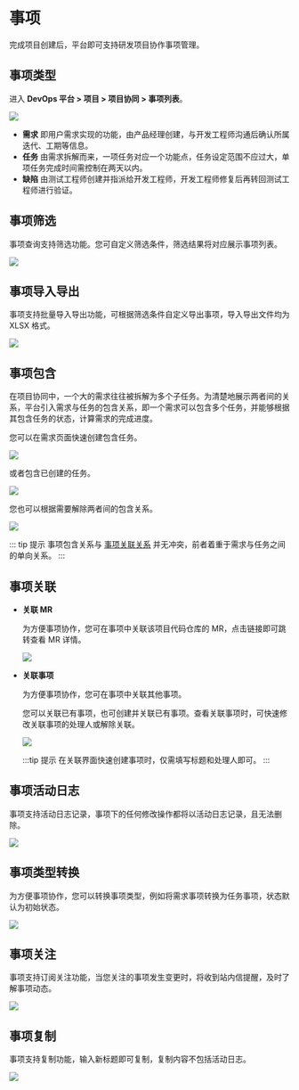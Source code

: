# 事项

完成项目创建后，平台即可支持研发项目协作事项管理。

## 事项类型

进入 **DevOps 平台 > 项目 > 项目协同 > 事项列表**。

![](http://terminus-paas.oss-cn-hangzhou.aliyuncs.com/paas-doc/2022/02/18/65298d9e-2e93-4fe6-ab0b-5178acd837d0.png)

- **需求**
  即用户需求实现的功能，由产品经理创建，与开发工程师沟通后确认所属迭代、工期等信息。
- **任务**
  由需求拆解而来，一项任务对应一个功能点，任务设定范围不应过大，单项任务完成时间需控制在两天以内。
- **缺陷**
  由测试工程师创建并指派给开发工程师，开发工程师修复后再转回测试工程师进行验证。

## 事项筛选

事项查询支持筛选功能。您可自定义筛选条件，筛选结果将对应展示事项列表。

![](http://terminus-paas.oss-cn-hangzhou.aliyuncs.com/paas-doc/2022/02/18/0c7f17c6-5d9f-4612-ab2e-a34432069699.png)

## 事项导入导出

事项支持批量导入导出功能，可根据筛选条件自定义导出事项，导入导出文件均为 XLSX 格式。

![](http://terminus-paas.oss-cn-hangzhou.aliyuncs.com/paas-doc/2022/02/18/d11df522-3e90-4ddb-a0f4-fe27f0c8294e.png)

## 事项包含

在项目协同中，一个大的需求往往被拆解为多个子任务。为清楚地展示两者间的关系，平台引入需求与任务的包含关系，即一个需求可以包含多个任务，并能够根据其包含任务的状态，计算需求的完成进度。

您可以在需求页面快速创建包含任务。

![](http://terminus-paas.oss-cn-hangzhou.aliyuncs.com/paas-doc/2022/04/19/dc6a5d93-1679-43c8-94d4-22d75d9c69e4.png)

或者包含已创建的任务。

![](http://terminus-paas.oss-cn-hangzhou.aliyuncs.com/paas-doc/2022/04/19/ea27b997-af6e-4507-b51d-cda2ac7f7769.png)

您也可以根据需要解除两者间的包含关系。

![](http://terminus-paas.oss-cn-hangzhou.aliyuncs.com/paas-doc/2022/04/19/4e48b1b8-9521-44c2-b976-52f255053925.png)

::: tip 提示
事项包含关系与 [事项关联关系](#事项关联) 并无冲突，前者着重于需求与任务之间的单向关系。
:::

## 事项关联

- **关联 MR**

  为方便事项协作，您可在事项中关联该项目代码仓库的 MR，点击链接即可跳转查看 MR 详情。

  ![](http://terminus-paas.oss-cn-hangzhou.aliyuncs.com/paas-doc/2022/02/18/44220b41-29f0-44ba-b21c-2f62a287e959.png)

- **关联事项**

  为方便事项协作，您可在事项中关联其他事项。

  您可以关联已有事项，也可创建并关联已有事项。查看关联事项时，可快速修改关联事项的处理人或解除关联。

  ![](http://terminus-paas.oss-cn-hangzhou.aliyuncs.com/paas-doc/2022/02/18/c2fcf927-a868-465e-ace9-1594b17786d6.png)

  :::tip 提示
  在关联界面快速创建事项时，仅需填写标题和处理人即可。
  :::

## 事项活动日志

事项支持活动日志记录，事项下的任何修改操作都将以活动日志记录，且无法删除。

![](http://terminus-paas.oss-cn-hangzhou.aliyuncs.com/paas-doc/2022/02/18/2ab5084c-2c43-4a68-ace9-37ebd10c53f2.png)

## 事项类型转换

为方便事项协作，您可以转换事项类型，例如将需求事项转换为任务事项，状态默认为初始状态。

![](http://terminus-paas.oss-cn-hangzhou.aliyuncs.com/paas-doc/2022/02/18/cdc023a8-c66f-44e7-8d0d-97c6f23914d7.png)

## 事项关注

事项支持订阅关注功能，当您关注的事项发生变更时，将收到站内信提醒，及时了解事项动态。

![](http://terminus-paas.oss-cn-hangzhou.aliyuncs.com/paas-doc/2022/02/18/45d3ad1b-5fef-4a18-be56-ef6674167b2a.png)

## 事项复制

事项支持复制功能，输入新标题即可复制，复制内容不包括活动日志。

![](http://terminus-paas.oss-cn-hangzhou.aliyuncs.com/paas-doc/2022/02/18/5b229cb4-a3ab-40be-8b08-99e4c21d6fd4.png)
